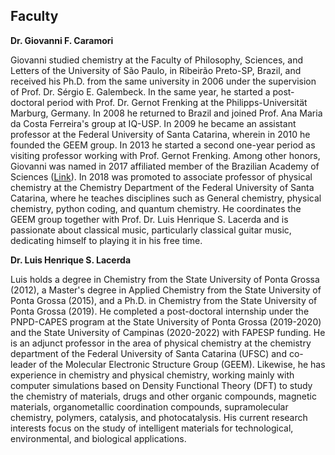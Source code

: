 ## Faculty

**Dr. Giovanni F. Caramori** 

Giovanni  studied chemistry at the Faculty of Philosophy, Sciences, and Letters of the University of São Paulo, in Ribeirão Preto-SP, Brazil, and received his Ph.D. from the same university in 2006 under the supervision of Prof. Dr. Sérgio E. Galembeck. In the same year, he started a post-doctoral period with Prof. Dr. Gernot Frenking at the Philipps-Universität Marburg, Germany. In 2008 he returned to Brazil and joined Prof. Ana Maria da Costa Ferreira's group at IQ-USP. In 2009 he became an assistant professor at the Federal University of Santa Catarina, wherein in 2010 he founded the GEEM group. In 2013 he started a second one-year period as visiting professor working with Prof. Gernot Frenking. Among other honors, Giovanni was named in 2017 affiliated member of the Brazilian Academy of Sciences ([Link](http://www.abc.org.br/2017/08/11/ufsc-recebe-novos-membros-afiliados-da-vice-presidencia-regional-sul-da-abc/)). In 2018 was promoted to associate professor of physical chemistry at the Chemistry Department of the Federal University of Santa Catarina, where he teaches disciplines such as General chemistry, physical chemistry, python coding, and quantum chemistry. He coordinates the GEEM group together with Prof. Dr. Luis Henrique S. Lacerda and is passionate about classical music, particularly classical guitar music, dedicating himself to playing it in his free time.

**Dr. Luis Henrique S. Lacerda**

Luis holds a degree in Chemistry from the State University of Ponta Grossa (2012), a Master's degree in Applied Chemistry from the State University of Ponta Grossa (2015), and a Ph.D. in Chemistry from the State University of Ponta Grossa (2019). He completed a post-doctoral internship under the PNPD-CAPES program at the State University of Ponta Grossa (2019-2020) and the State University of Campinas (2020-2022) with FAPESP funding. He is an adjunct professor in the area of physical chemistry at the chemistry department of the Federal University of Santa Catarina (UFSC) and co-leader of the Molecular Electronic Structure Group (GEEM). Likewise, he has experience in chemistry and physical chemistry, working mainly with computer simulations based on Density Functional Theory (DFT) to study the chemistry of materials, drugs and other organic compounds, magnetic materials, organometallic coordination compounds, supramolecular chemistry, polymers, catalysis, and photocatalysis. His current research interests focus on the study of intelligent materials for technological, environmental, and biological applications. 



